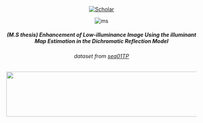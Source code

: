 <div align=center>

[![Scholar](https://img.shields.io/badge/Publication-white?logo=Google-Scholar&style=plastic?link=https://bit.ly/2TKykSd&link=https://bit.ly/2TKykSd)](https://bit.ly/2TKykSd)

![ms](enhancement.gif) <br>
##### (M.S thesis) Enhancement of Low-illuminance Image Using the illuminant Map Estimation in the Dichromatic Reflection Model 
###### dataset from [seq01TP](http://web4.cs.ucl.ac.uk/staff/g.brostow/MotionSegRecData/index_draft01.html)

</div>

<a href="https://github.com/devxb/gitanimals">
  <img
    src="https://render.gitanimals.org/lines/ce-dric?pet-id=590788849510830742"
    width="600"
    height="120"
  />
</a>
  
